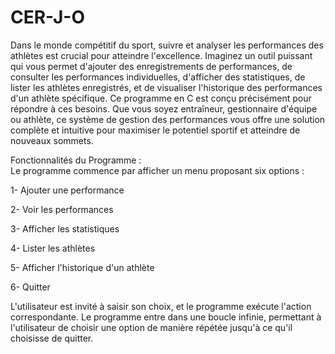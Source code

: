 # CER-J-O
Dans le monde compétitif du sport, suivre et analyser les performances des athlètes est crucial pour atteindre l'excellence. Imaginez un outil puissant qui vous permet d'ajouter des enregistrements de performances, de consulter les performances individuelles, d'afficher des statistiques, de lister les athlètes enregistrés, et de visualiser l'historique des performances d'un athlète spécifique. Ce programme en C est conçu précisément pour répondre à ces besoins. Que vous soyez entraîneur, gestionnaire d'équipe ou athlète, ce système de gestion des performances vous offre une solution complète et intuitive pour maximiser le potentiel sportif et atteindre de nouveaux sommets.

Fonctionnalités du Programme :                 
Le programme commence par afficher un menu proposant six options :


1- Ajouter une performance          

2- Voir les performances

3- Afficher les statistiques

4- Lister les athlètes

5- Afficher l'historique d'un athlète

6- Quitter

L'utilisateur est invité à saisir son choix, et le programme exécute l'action correspondante.
Le programme entre dans une boucle infinie, permettant à l'utilisateur de choisir une option de manière répétée jusqu'à ce qu'il choisisse de quitter.

